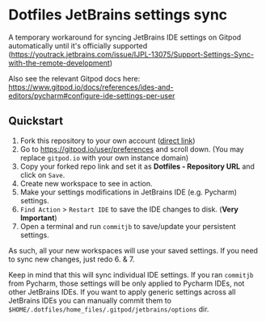 # Dotfiles JetBrains settings sync

A temporary workaround for syncing JetBrains IDE settings on Gitpod automatically until it's officially supported (https://youtrack.jetbrains.com/issue/IJPL-13075/Support-Settings-Sync-with-the-remote-development)

Also see the relevant Gitpod docs here: https://www.gitpod.io/docs/references/ides-and-editors/pycharm#configure-ide-settings-per-user

## Quickstart

1. Fork this repository to your own account ([direct link](https://github.com/gitpod-samples/dotfiles_jetbrains_settings/fork))
2. Go to https://gitpod.io/user/preferences and scroll down. (You may replace `gitpod.io` with your own instance domain)
3. Copy your forked repo link and set it as **Dotfiles - Repository URL** and click on `Save`.
4. Create new workspace to see in action.
5. Make your settings modifications in JetBrains IDE (e.g. Pycharm) settings.
6. `Find Action` > `Restart IDE` to save the IDE changes to disk. (**Very Important**)
7. Open a terminal and run `commitjb` to save/update your persistent settings.

As such, all your new workspaces will use your saved settings. If you need to sync new changes, just redo 6. & 7.

Keep in mind that this will sync individual IDE settings. If you ran `commitjb` from Pycharm, those settings will be only applied to Pycharm IDEs, not other JetBrains IDEs. If you want to apply generic settings across all JetBrains IDEs you can manually commit them to `$HOME/.dotfiles/home_files/.gitpod/jetbrains/options` dir.
